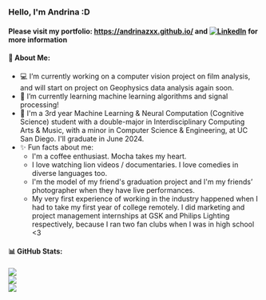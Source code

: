 ### Hello, I'm Andrina :D

#### Please visit my portfolio: https://andrinazxx.github.io/ and [![LinkedIn](https://img.shields.io/badge/LinkedIn-%230077B5.svg?logo=linkedin&logoColor=white)]([https://linkedin.com/in/https://www.linkedin.com/in/michael-welsome-b989141a6/](https://www.linkedin.com/in/andrina-zhang/)) for more information

#### 🦁 About Me:
- 💻 I’m currently working on a computer vision project on film analysis, and will start on project on Geophysics data analysis again soon.
- 🔭 I’m currently learning machine learning algorithms and signal processing!
- 🔱 I'm a 3rd year Machine Learning & Neural Computation (Cognitive Science) student with a double-major in Interdisciplinary Computing Arts & Music, with a minor in Computer Science & Engineering, at UC San Diego. I'll graduate in June 2024.
- ✨ Fun facts about me: 
  - I'm a coffee enthusiast. Mocha takes my heart.
  - I love watching lion videos / documentaries. I love comedies in diverse languages too.
  - I'm the model of my friend's graduation project and I'm my friends’ photographer when they have live performances.
  - My very first experience of working in the industry happened when I had to take my first year of college remotely. I did marketing and project management internships at GSK and Philips Lighting respectively, because I ran two fan clubs when I was in high school <3


#### 📊 GitHub Stats:
![](https://github-readme-stats.vercel.app/api/top-langs/?username=AndrinaZxx&theme=slateorange&include_all_commits=true&count_private=true&layout=compact)
<br>
![](https://github-readme-stats.vercel.app/api?username=AndrinaZxx&theme=slateorange&include_all_commits=true&count_private=true)
<br>
![](https://github-readme-streak-stats.herokuapp.com/?user=AndrinaZxx&theme=slateorange) 


<!--
**Andrina-iris/Andrina-iris** is a ✨ _special_ ✨ repository because its `README.md` (this file) appears on your GitHub profile.

Here are some ideas to get you started:

- 🔭 I’m currently working on ...
- 🌱 I’m currently learning ...
- 👯 I’m looking to collaborate on ...
- 🤔 I’m looking for help with ...
- 💬 Ask me about ...
- 📫 How to reach me: ...
- 😄 Pronouns: ...
- ⚡ Fun fact: ...
-->
